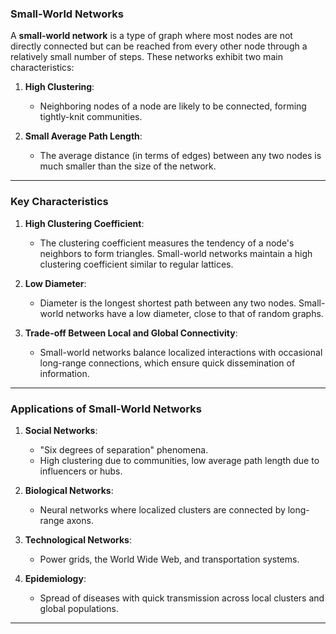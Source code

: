### **Small-World Networks**

A **small-world network** is a type of graph where most nodes are not directly connected but can be reached from every other node through a relatively small number of steps. These networks exhibit two main characteristics:

1. **High Clustering**:
   - Neighboring nodes of a node are likely to be connected, forming tightly-knit communities.

2. **Small Average Path Length**:
   - The average distance (in terms of edges) between any two nodes is much smaller than the size of the network.

---

### **Key Characteristics**

1. **High Clustering Coefficient**:
   - The clustering coefficient measures the tendency of a node's neighbors to form triangles. Small-world networks maintain a high clustering coefficient similar to regular lattices.

2. **Low Diameter**:
   - Diameter is the longest shortest path between any two nodes. Small-world networks have a low diameter, close to that of random graphs.

3. **Trade-off Between Local and Global Connectivity**:
   - Small-world networks balance localized interactions with occasional long-range connections, which ensure quick dissemination of information.

---

### **Applications of Small-World Networks**

1. **Social Networks**:
   - "Six degrees of separation" phenomena.
   - High clustering due to communities, low average path length due to influencers or hubs.

2. **Biological Networks**:
   - Neural networks where localized clusters are connected by long-range axons.

3. **Technological Networks**:
   - Power grids, the World Wide Web, and transportation systems.

4. **Epidemiology**:
   - Spread of diseases with quick transmission across local clusters and global populations.

---
